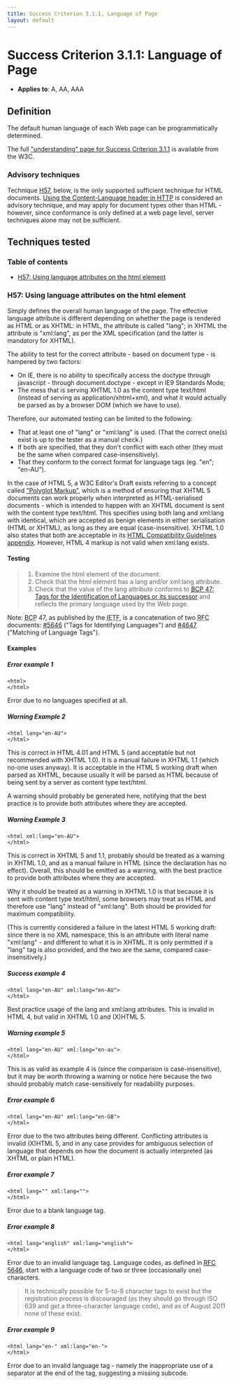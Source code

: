```yaml
---
title: Success Criterion 3.1.1, Language of Page
layout: default
---
```


# Success Criterion 3.1.1: Language of Page

- **Applies to**: A, AA, AAA

## Definition

The default human language of each Web page can be programmatically determined.

The full ["understanding" page for Success Criterion 3.1.1](http://www.w3.org/TR/UNDERSTANDING-WCAG20/meaning-doc-lang-id.html) is available from the W3C.

### Advisory techniques

Technique [H57](#tech-h57), below, is the only supported sufficient technique for HTML documents. [Using the Content-Language header in HTTP][SVR5] is considered an advisory technique, and may apply for document types other than HTML - however, since conformance is only defined at a web page level, server techniques alone may not be sufficient.

[SVR5]: http://www.w3.org/TR/2010/NOTE-WCAG20-TECHS-20101014/SVR5 "Server technique SVR5"

## Techniques tested

### Table of contents

- [H57: Using language attributes on the html element](#tech-h57)

### <a id="tech-h57">H57: Using language attributes on the html element</a>

Simply defines the overall human language of the page. The effective language attribute is different depending on whether the page is rendered as HTML or as XHTML: in HTML, the attribute is called "lang"; in XHTML the attribute is "xml:lang", as per the XML specification (and the latter is mandatory for XHTML).

The ability to test for the correct attribute - based on document type - is hampered by two factors:

- On IE, there is no ability to specifically access the doctype through javascript - through document.doctype - except in IE9 Standards Mode;
- The mess that is serving XHTML 1.0 as the content type text/html (instead of serving as application/xhtml+xml), and what it would actually be parsed as by a browser DOM (which we have to use).

Therefore, our automated testing can be limited to the following:

- That at least one of "lang" or "xml:lang" is used. (That the correct one(s) exist is up to the tester as a manual check.)
- If both are specified, that they don't conflict with each other (they must be the same when compared case-insensitively).
- That they conform to the correct format for language tags (eg. "en"; "en-AU").

In the case of HTML 5, a W3C Editor's Draft exists referring to a concept called ["Polyglot Markup"][HTML5 Polyglot], which is a method of ensuring that XHTML 5 documents can work properly when interpreted as HTML-serialised documents - which is intended to happen with an XHTML document is sent with the content type text/html. This specifies using both lang and xml:lang with identical, which are accepted as benign elements in either serialisation (HTML or XHTML), as long as they are equal (case-insensitive). XHTML 1.0 also states that both are acceptable in its [HTML Compatibility Guidelines appendix][XHTML 1.0 C]. However, HTML 4 markup is not valid when xml:lang exists.

  [HTML5 Polyglot]: http://www.w3.org/TR/html-polyglot/ "Polyglot Markup: HTML-Compatible XHTML Documents"
  [XHTML 1.0 C]: http://www.w3.org/TR/xhtml1/guidelines.html "XHTML 1.0 (Second Edition) - Appendix C: HTML Compatibility Guidelines"

#### Testing

> 1. Examine the html element of the document.
> 2. Check that the html element has a lang and/or xml:lang attribute.
> 3. Check that the value of the lang attribute conforms to [<acronym title="Best Current Practice">BCP</acronym> 47: Tags for the Identification of Languages or its successor][BCP47] and reflects the primary language used by the Web page.

Note: <acronym title="Best Current Practice">BCP</acronym> 47, as published by the <acronym title="Internet Engineering Task Force">IETF</acronym>, is a concatenation of two <acronym title="Request For Comments">RFC</acronym> documents: [#5646][RFC5646] ("Tags for Identifying Languages") and [#4647][RFC4647] ("Matching of Language Tags").

[BCP47]: http://www.rfc-editor.org/rfc/bcp/bcp47.txt "Best Current Practice 47"
[RFC5646]: http://www.rfc-editor.org/rfc/rfc5646.txt "RFC 5646"
[RFC4647]: http://www.rfc-editor.org/rfc/rfc4647.txt "RFC 4647"

#### Examples

##### Error example 1

    <html>
    </html>

Error due to no languages specified at all.

##### Warning Example 2

    <html lang="en-AU">
    </html>

This is correct in HTML 4.01 and HTML 5 (and acceptable but not recommended with XHTML 1.0). It is a manual failure in XHTML 1.1 (which no-one uses anyway). It is acceptable in the HTML 5 working draft when parsed as XHTML, because usually it will be parsed as HTML because of being sent by a server as content type text/html.

A warning should probably be generated here, notifying that the best practice is to provide both attributes where they are accepted.

##### Warning Example 3

    <html xml:lang="en-AU">
    </html>

This is correct in XHTML 5 and 1.1, probably should be treated as a warning in XHTML 1.0, and as a manual failure in HTML (since the declaration has no effect). Overall, this should be emitted as a warning, with the best practice to provide both attributes where they are accepted.

Why it should be treated as a warning in XHTML 1.0 is that because it is sent with content type text/html, some browsers may treat as HTML and therefore use "lang" instead of "xml:lang". Both should be provided for maximum compatibility.

(This is currently considered a failure in the latest HTML 5 working draft: since there is no XML namespace, this is an attribute with literal name "xml:lang" - and different to what it is in XHTML. It is only permitted if a "lang" tag is also provided, and the two are the same, compared case-insensitively.)

##### Success example 4

    <html lang="en-AU" xml:lang="en-AU">
    </html>

Best practice usage of the lang and xml:lang attributes. This is invalid in HTML 4, but valid in XHTML 1.0 and (X)HTML 5.

##### Warning example 5

    <html lang="en-AU" xml:lang="en-au">
    </html>

This is as valid as example 4 is (since the comparison is case-insensitive), but it may be worth throwing a warning or notice here because the two should probably match case-sensitively for readability purposes.

##### Error example 6

    <html lang="en-AU" xml:lang="en-GB">
    </html>

Error due to the two attributes being different. Conflicting attributes is invalid (X)HTML 5, and in any case provides for ambiguous selection of language that depends on how the document is actually interpreted (as XHTML or plain HTML).

##### Error example 7

    <html lang="" xml:lang="">
    </html>

Error due to a blank language tag.

##### Error example 8

    <html lang="english" xml:lang="english">
    </html>

Error due to an invalid language tag. Language codes, as defined in [<acronym title="Request For Comments">RFC</acronym> 5646][RFC5646], start with a language code
of two or three (occasionally one) characters.

> It is technically possible for 5-to-8 character tags to exist but the registration process is discouraged (as they should go through ISO 639 and get a three-character language code), and as of August 2011 none of these exist.

##### Error example 9

    <html lang="en-" xml:lang="en-">
    </html>

Error due to an invalid language tag - namely the inappropriate use of a separator at the end of the tag, suggesting a missing subcode.
